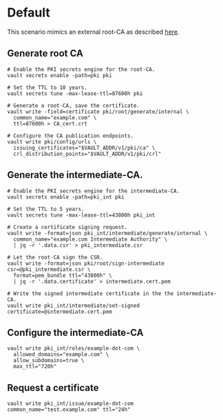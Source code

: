 # Default

This scenario mimics an external root-CA as described [here](https://learn.hashicorp.com/tutorials/vault/pki-engine?in=vault/secrets-management).

## Generate root CA

```shell
# Enable the PKI secrets engine for the root-CA.
vault secrets enable -path=pki pki

# Set the TTL to 10 years.
vault secrets tune -max-lease-ttl=87600h pki

# Generate a root-CA, save the certificate.
vault write -field=certificate pki/root/generate/internal \
  common_name="example.com" \
  ttl=87600h > CA_cert.crt

# Configure the CA publication endpoints.
vault write pki/config/urls \
  issuing_certificates="$VAULT_ADDR/v1/pki/ca" \
  crl_distribution_points="$VAULT_ADDR/v1/pki/crl"
```

## Generate the intermediate-CA.

```shell
# Enable the PKI secrets engine for the intermediate-CA.
vault secrets enable -path=pki_int pki

# Set the TTL to 5 years.
vault secrets tune -max-lease-ttl=43800h pki_int

# Create a certificate signing request.
vault write -format=json pki_int/intermediate/generate/internal \
  common_name="example.com Intermediate Authority" \
  | jq -r '.data.csr' > pki_intermediate.csr

# Let the root-CA sign the CSR.
vault write -format=json pki/root/sign-intermediate csr=@pki_intermediate.csr \
  format=pem_bundle ttl="43800h" \
  | jq -r '.data.certificate' > intermediate.cert.pem

# Write the signed intermediate certificate in the the intermediate-CA.
vault write pki_int/intermediate/set-signed certificate=@intermediate.cert.pem
```

## Configure the intermediate-CA

```shell
vault write pki_int/roles/example-dot-com \
  allowed_domains="example.com" \
  allow_subdomains=true \
  max_ttl="720h"
```

## Request a certificate

```shell
vault write pki_int/issue/example-dot-com common_name="test.example.com" ttl="24h"
```
